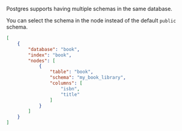 Postgres supports having multiple schemas in the same database.

You can select the schema in the node instead of the default `public` schema.


```JSON
[
    {
        "database": "book",
        "index": "book",
        "nodes": [
            {
                "table": "book",
                "schema": "my_book_library",
                "columns": [
                    "isbn",
                    "title"
                ]
            }
        ]
    }
]
```
